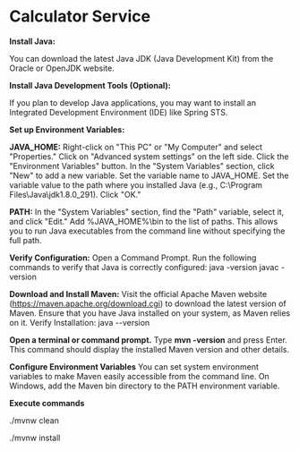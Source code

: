 # Calculator Service

**Install Java:**

You can download the latest Java JDK (Java Development Kit) from the Oracle or OpenJDK website.

**Install Java Development Tools (Optional):**

If you plan to develop Java applications, you may want to install an Integrated Development Environment (IDE) like Spring STS.

**Set up Environment Variables:**

**JAVA_HOME:**
Right-click on "This PC" or "My Computer" and select "Properties."
Click on "Advanced system settings" on the left side.
Click the "Environment Variables" button.
In the "System Variables" section, click "New" to add a new variable.
Set the variable name to JAVA_HOME.
Set the variable value to the path where you installed Java (e.g., C:\Program Files\Java\jdk1.8.0_291).
Click "OK."

**PATH:**
In the "System Variables" section, find the "Path" variable, select it, and click "Edit."
Add %JAVA_HOME%\bin to the list of paths. This allows you to run Java executables from the command line without specifying the full path.

**Verify Configuration:**
Open a Command Prompt.
Run the following commands to verify that Java is correctly configured:
java -version
javac -version


**Download and Install Maven:**
Visit the official Apache Maven website (https://maven.apache.org/download.cgi) to download the latest version of Maven.
Ensure that you have Java installed on your system, as Maven relies on it.
Verify Installation: java --version

**Open a terminal or command prompt.**
Type **mvn -version** and press Enter. This command should display the installed Maven version and other details.

**Configure Environment Variables**
You can set system environment variables to make Maven easily accessible from the command line.
On Windows, add the Maven bin directory to the PATH environment variable.

**Execute commands**

./mvnw clean

./mvnw install
